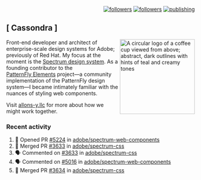 <p align="right"><a rel="me" href="https://front-end.social/@castastrophe">
    <img alt="followers" title="Follow me on Mastodon" src="https://img.shields.io/mastodon/follow/109297102751309835?domain=https%3A%2F%2Ffront-end.social&label=Follow&logo=mastodon&logoColor=white&style=for-the-badge&labelColor=008080&color=006969"/></a>
  <a href="https://codepen.io/castastrophe/">
    <img alt="followers" title="Follow me on CodePen" src="https://img.shields.io/badge/23-1?color=640464&labelColor=7c007c&style=for-the-badge&logo=codepen&label=Follow"/></a>
<a href="https://castastrophe.medium.com/">
    <img alt="publishing" title="View articles on Medium" src="https://img.shields.io/badge/107-1?color=666&labelColor=444&label=subscribe&logo=medium&logoColor=white&style=for-the-badge"/></a>
</p>

## [&nbsp;Cassondra&nbsp;]

<img align="right" src="https://github-production-user-asset-6210df.s3.amazonaws.com/1840295/253016758-ba468774-1cd3-42c2-8f43-947b5eeb5edf.png" height="200" alt="A circular logo of a coffee cup viewed from above; abstract, dark outlines with hints of teal and creamy tones">

Front-end developer and architect of enterprise-scale design systems for Adobe; previously of Red Hat. My focus at the moment is the [Spectrum design system](https://github.com/adobe/spectrum-css). As a founding contributor to the [PatternFly&nbsp;Elements](https://github.com/patternfly/patternfly-elements) project&mdash;a community implementation of the PatternFly design system&mdash;I became intimately familiar with the nuances of styling web components.

Visit [allons-y.llc](http://allons-y.llc/) for more about how we might work together.

### Recent activity

<!--START_SECTION:activity-->
1. 💪 Opened PR [#5224](https://github.com/adobe/spectrum-web-components/pull/5224) in [adobe/spectrum-web-components](https://github.com/adobe/spectrum-web-components)
2. 🎉 Merged PR [#3633](https://github.com/adobe/spectrum-css/pull/3633) in [adobe/spectrum-css](https://github.com/adobe/spectrum-css)
3. 🗣 Commented on [#3633](https://github.com/adobe/spectrum-css/pull/3633#issuecomment-2740452238) in [adobe/spectrum-css](https://github.com/adobe/spectrum-css)
4. 🗣 Commented on [#5016](https://github.com/adobe/spectrum-web-components/pull/5016#issuecomment-2740436638) in [adobe/spectrum-web-components](https://github.com/adobe/spectrum-web-components)
5. 🎉 Merged PR [#3634](https://github.com/adobe/spectrum-css/pull/3634) in [adobe/spectrum-css](https://github.com/adobe/spectrum-css)
<!--END_SECTION:activity-->
